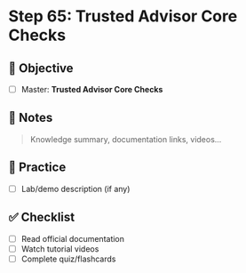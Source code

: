 # Step 65: Trusted Advisor Core Checks

## 🎯 Objective
- [ ] Master: **Trusted Advisor Core Checks**

## 📘 Notes
> Knowledge summary, documentation links, videos...

## 🧪 Practice
- [ ] Lab/demo description (if any)

## ✅ Checklist
- [ ] Read official documentation
- [ ] Watch tutorial videos
- [ ] Complete quiz/flashcards
